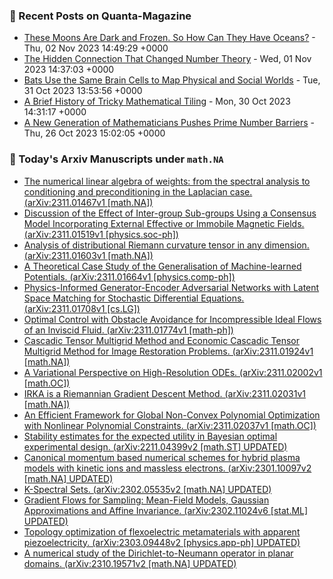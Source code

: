 ### 📝 Recent Posts on Quanta-Magazine
<!-- quanta starts -->
* <a href="https://www.quantamagazine.org/icy-oceans-exist-on-far-off-moons-why-arent-they-frozen-solid-20231102/">These Moons Are Dark and Frozen. So How Can They Have Oceans?</a> - Thu, 02 Nov 2023 14:49:29 +0000
* <a href="https://www.quantamagazine.org/the-hidden-connection-that-changed-number-theory-20231101/">The Hidden Connection That Changed Number Theory</a> - Wed, 01 Nov 2023 14:37:03 +0000
* <a href="https://www.quantamagazine.org/bats-use-the-same-brain-cells-to-map-physical-and-social-worlds-20231031/">Bats Use the Same Brain Cells to Map Physical and Social Worlds</a> - Tue, 31 Oct 2023 13:53:56 +0000
* <a href="https://www.quantamagazine.org/a-brief-history-of-tricky-mathematical-tiling-20231030/">A Brief History of Tricky Mathematical Tiling</a> - Mon, 30 Oct 2023 14:31:17 +0000
* <a href="https://www.quantamagazine.org/a-new-generation-of-mathematicians-pushes-prime-number-barriers-20231026/">A New Generation of Mathematicians Pushes Prime Number Barriers</a> - Thu, 26 Oct 2023 15:02:05 +0000
<!-- quanta ends -->
### 📝 Today's Arxiv Manuscripts under ``math.NA``
<!-- arxiv-math-na starts -->
* <a href="http://arxiv.org/abs/2311.01467">The numerical linear algebra of weights: from the spectral analysis to conditioning and preconditioning in the Laplacian case. (arXiv:2311.01467v1 [math.NA])</a>
* <a href="http://arxiv.org/abs/2311.01519">Discussion of the Effect of Inter-group Sub-groups Using a Consensus Model Incorporating External Effective or Immobile Magnetic Fields. (arXiv:2311.01519v1 [physics.soc-ph])</a>
* <a href="http://arxiv.org/abs/2311.01603">Analysis of distributional Riemann curvature tensor in any dimension. (arXiv:2311.01603v1 [math.NA])</a>
* <a href="http://arxiv.org/abs/2311.01664">A Theoretical Case Study of the Generalisation of Machine-learned Potentials. (arXiv:2311.01664v1 [physics.comp-ph])</a>
* <a href="http://arxiv.org/abs/2311.01708">Physics-Informed Generator-Encoder Adversarial Networks with Latent Space Matching for Stochastic Differential Equations. (arXiv:2311.01708v1 [cs.LG])</a>
* <a href="http://arxiv.org/abs/2311.01774">Optimal Control with Obstacle Avoidance for Incompressible Ideal Flows of an Inviscid Fluid. (arXiv:2311.01774v1 [math-ph])</a>
* <a href="http://arxiv.org/abs/2311.01924">Cascadic Tensor Multigrid Method and Economic Cascadic Tensor Multigrid Method for Image Restoration Problems. (arXiv:2311.01924v1 [math.NA])</a>
* <a href="http://arxiv.org/abs/2311.02002">A Variational Perspective on High-Resolution ODEs. (arXiv:2311.02002v1 [math.OC])</a>
* <a href="http://arxiv.org/abs/2311.02031">IRKA is a Riemannian Gradient Descent Method. (arXiv:2311.02031v1 [math.NA])</a>
* <a href="http://arxiv.org/abs/2311.02037">An Efficient Framework for Global Non-Convex Polynomial Optimization with Nonlinear Polynomial Constraints. (arXiv:2311.02037v1 [math.OC])</a>
* <a href="http://arxiv.org/abs/2211.04399">Stability estimates for the expected utility in Bayesian optimal experimental design. (arXiv:2211.04399v2 [math.ST] UPDATED)</a>
* <a href="http://arxiv.org/abs/2301.10097">Canonical momentum based numerical schemes for hybrid plasma models with kinetic ions and massless electrons. (arXiv:2301.10097v2 [math.NA] UPDATED)</a>
* <a href="http://arxiv.org/abs/2302.05535">K-Spectral Sets. (arXiv:2302.05535v2 [math.NA] UPDATED)</a>
* <a href="http://arxiv.org/abs/2302.11024">Gradient Flows for Sampling: Mean-Field Models, Gaussian Approximations and Affine Invariance. (arXiv:2302.11024v6 [stat.ML] UPDATED)</a>
* <a href="http://arxiv.org/abs/2303.09448">Topology optimization of flexoelectric metamaterials with apparent piezoelectricity. (arXiv:2303.09448v2 [physics.app-ph] UPDATED)</a>
* <a href="http://arxiv.org/abs/2310.19571">A numerical study of the Dirichlet-to-Neumann operator in planar domains. (arXiv:2310.19571v2 [math.NA] UPDATED)</a>
<!-- arxiv-math-na ends -->
